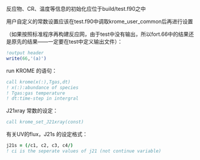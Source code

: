 反应物、CR、温度等信息的初始化应位于build/test.f90之中

用户自定义的常数设置应该在test.f90中调取krome_user_common后再进行设置

（如果按照标准程序再构建反应网，由于test中没有输出，所以fort.66中的结果还是原先的结果——一定要在test中定义输出文件）：

```fortran
!output header
write(66,'(a)')
```

run  KROME 的语句：

```fortran
call krome(x(:),Tgas,dt) 
! x(:):abundance of species
! Tgas:gas temperature
! dt:time-step in intergral
```

J21xray 常数的设定：

```fortran
call krome_set_J21xray(const)
```

有关UV的flux，J21s 的设定格式：

```fortran
j21s = (/c1, c2, c3, c4/)
! ci is the seperate values of j21 (not continue variable)
```

